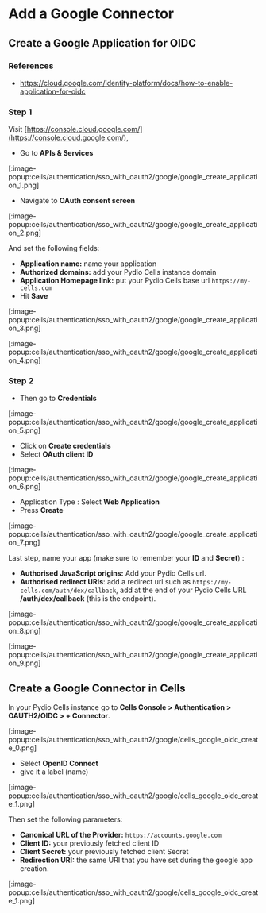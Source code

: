 # Add a Google Connector

## Create a Google Application for OIDC

### References

- https://cloud.google.com/identity-platform/docs/how-to-enable-application-for-oidc

### Step 1

Visit [https://console.cloud.google.com/](https://console.cloud.google.com/), 

- Go to **APIs & Services**

[:image-popup:cells/authentication/sso_with_oauth2/google/google_create_application_1.png]

- Navigate to **OAuth consent screen**

[:image-popup:cells/authentication/sso_with_oauth2/google/google_create_application_2.png]

And set the following fields:

- **Application name:** name your application
- **Authorized domains:** add your Pydio Cells instance domain
- **Application Homepage link:** put your Pydio Cells base url `https://my-cells.com`
- Hit **Save**

[:image-popup:cells/authentication/sso_with_oauth2/google/google_create_application_3.png]


[:image-popup:cells/authentication/sso_with_oauth2/google/google_create_application_4.png]

### Step 2

- Then go to **Credentials**

[:image-popup:cells/authentication/sso_with_oauth2/google/google_create_application_5.png]

- Click on **Create credentials**
- Select **OAuth client ID**

[:image-popup:cells/authentication/sso_with_oauth2/google/google_create_application_6.png]

- Application Type : Select **Web Application**
- Press **Create**

[:image-popup:cells/authentication/sso_with_oauth2/google/google_create_application_7.png]

Last step, name your app (make sure to remember your **ID** and **Secret**) :

- **Authorised JavaScript origins:** Add your Pydio Cells url.
- **Authorised redirect URIs**: add a redirect url such as `https://my-cells.com/auth/dex/callback`, add at the end of your Pydio Cells URL **/auth/dex/callback** (this is the endpoint).
  
[:image-popup:cells/authentication/sso_with_oauth2/google/google_create_application_8.png]

[:image-popup:cells/authentication/sso_with_oauth2/google/google_create_application_9.png]

## Create a Google Connector in Cells

In your Pydio Cells instance go to **Cells Console > Authentication > OAUTH2/OIDC > + Connector**.

[:image-popup:cells/authentication/sso_with_oauth2/google/cells_google_oidc_create_0.png]

- Select **OpenID Connect**
- give it a label (name)

[:image-popup:cells/authentication/sso_with_oauth2/google/cells_google_oidc_create_1.png]

Then set the following parameters:

- **Canonical URL of the Provider:** `https://accounts.google.com`
- **Client ID:** your previously fetched client ID
- **Client Secret:** your previously fetched client Secret
- **Redirection URI:** the same URI that you have set during the google app creation.

[:image-popup:cells/authentication/sso_with_oauth2/google/cells_google_oidc_create_1.png]
